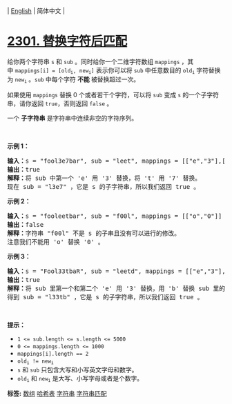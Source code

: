 | [English](README_EN.md) | 简体中文 |

# [2301. 替换字符后匹配](https://leetcode-cn.com/problems/match-substring-after-replacement)
<p>给你两个字符串&nbsp;<code>s</code> 和&nbsp;<code>sub</code>&nbsp;。同时给你一个二维字符数组&nbsp;<code>mappings</code> ，其中&nbsp;<code>mappings[i] = [old<sub>i</sub>, new<sub>i</sub>]</code>&nbsp;表示你可以将&nbsp;<code>sub</code>&nbsp;中任意数目的&nbsp;<code>old<sub>i</sub></code>&nbsp;字符替换为&nbsp;<code>new<sub>i</sub></code>&nbsp;。<code>sub</code>&nbsp;中每个字符 <b>不能</b>&nbsp;被替换超过一次。</p>

<p>如果使用 <code>mappings</code>&nbsp;替换 0 个或者若干个字符，可以将 <code>sub</code>&nbsp;变成 <code>s</code>&nbsp;的一个子字符串，请你返回&nbsp;<code>true</code>，否则返回&nbsp;<code>false</code>&nbsp;。</p>

<p>一个 <strong>子字符串</strong>&nbsp;是字符串中连续非空的字符序列。</p>

<p>&nbsp;</p>

<p><strong>示例 1：</strong></p>

<pre>
<b>输入：</b>s = "fool3e7bar", sub = "leet", mappings = [["e","3"],["t","7"],["t","8"]]
<b>输出：</b>true
<b>解释：</b>将 sub 中第一个 'e' 用 '3' 替换，将 't' 用 '7' 替换。
现在 sub = "l3e7" ，它是 s 的子字符串，所以我们返回 true 。</pre>

<p><strong>示例 2：</strong></p>

<pre>
<b>输入：</b>s = "fooleetbar", sub = "f00l", mappings = [["o","0"]]
<b>输出：</b>false
<b>解释：</b>字符串 "f00l" 不是 s 的子串且没有可以进行的修改。
注意我们不能用 'o' 替换 '0' 。
</pre>

<p><strong>示例 3：</strong></p>

<pre>
<b>输入：</b>s = "Fool33tbaR", sub = "leetd", mappings = [["e","3"],["t","7"],["t","8"],["d","b"],["p","b"]]
<b>输出：</b>true
<b>解释：</b>将 sub 里第一个和第二个 'e' 用 '3' 替换，用 'b' 替换 sub 里的 'd' 。
得到 sub = "l33tb" ，它是 s 的子字符串，所以我们返回 true 。
</pre>

<p>&nbsp;</p>

<p><strong>提示：</strong></p>

<ul>
	<li><code>1 &lt;= sub.length &lt;= s.length &lt;= 5000</code></li>
	<li><code>0 &lt;= mappings.length &lt;= 1000</code></li>
	<li><code>mappings[i].length == 2</code></li>
	<li><code>old<sub>i</sub> != new<sub>i</sub></code></li>
	<li><code>s</code> 和&nbsp;<code>sub</code>&nbsp;只包含大写和小写英文字母和数字。</li>
	<li><code>old<sub>i</sub></code> 和&nbsp;<code>new<sub>i</sub></code>&nbsp;是大写、小写字母或者是个数字。</li>
</ul>

**标签:**  [数组](https://leetcode-cn.com/tag/array) [哈希表](https://leetcode-cn.com/tag/hash-table) [字符串](https://leetcode-cn.com/tag/string) [字符串匹配](https://leetcode-cn.com/tag/string-matching) 